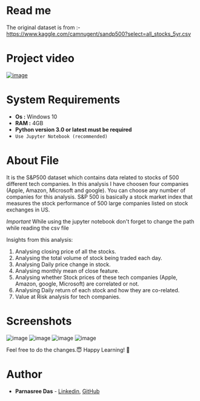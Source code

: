 # Read me
The original dataset is from :- https://www.kaggle.com/camnugent/sandp500?select=all_stocks_5yr.csv

# Project video
[![image](https://user-images.githubusercontent.com/56734293/116795034-9219c480-aaef-11eb-805b-5ec605632fd4.png)](https://www.youtube.com/watch?v=dS-yOOkM8gY "Click to Watch the video")

# System Requirements
* <b>Os :</b> Windows 10
* <b>RAM :</b> 4GB
* <b>Python version 3.0 or latest must be required</b>
* ```Use Jupyter Notebook (recommended)```

# About File
It is the S&P500 dataset which contains data related to stocks of 500 different tech companies. In this analysis I have choosen four companies (Apple, Amazon, Microsoft and google). You can choose any number of companies for this analysis.
S&P 500 is basically a stock market index that measures the stock performance of 500 large companies listed on stock exchanges in US.

*Important* 
While using the jupyter notebook don't forget to change the path while reading the csv file

Insights from this analysis:
1. Analysing closing price of all the stocks.
2. Analysing the total volume of stock being traded each day.
3. Analysing Daily price change in stock.
4. Analysing monthly mean of close feature.
5. Analysing whether Stock prices of these tech companies (Apple, Amazon, google, Microsoft) are correlated or not.
6. Analysing Daily return of each stock and how they are co-related.
7. Value at Risk analysis for tech companies.

# Screenshots
![image](https://user-images.githubusercontent.com/56734293/116795078-f0df3e00-aaef-11eb-8aa4-f2c839d5d611.png)
![image](https://user-images.githubusercontent.com/56734293/116795227-102a9b00-aaf1-11eb-8c5d-fe514d35197b.png)
![image](https://user-images.githubusercontent.com/56734293/116795236-23d60180-aaf1-11eb-9f4f-a705677129da.png)
![image](https://user-images.githubusercontent.com/56734293/116795243-34867780-aaf1-11eb-9988-94972aa8e952.png)

Feel free to do the changes.😇
Happy Learning! 🤗

# Author

* **Parnasree Das** - [Linkedin](https://www.linkedin.com/in/parnasree-das-6b0231196/), [GitHub](https://github.com/Puja2481)  
